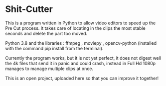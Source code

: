 # Shit-Cutter

This is a program written in Python to allow video editors to speed up the Pre Cut process. It takes care of locating in the clips the most stable seconds and delete the part too moved.

Python 3.8 and the libraries :
ffmpeg , moviepy , opencv-python (installed with the command pip install from the terminal).

Currently the program works, but it is not yet perfect, it does not digest well the 4k files that send it in panic and could crash, instead in Full Hd 1080p manages to manage multiple clips at once.

This is an open project, uploaded here so that you can improve it together!
